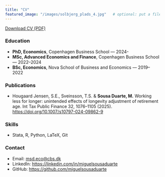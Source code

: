```yaml
---
title: "CV"
featured_image: "/images/solbjerg_plads_4.jpg"   # optional: put a file at static/images/hero.jpg
---
```


<!-- Download button -->
<p>
  <a class="download-btn f6 link dim br2 ph3 pv2 mb3 dib white bg-dark-blue"
     href="/cv/Miguel-Sousa-Duarte-CV.pdf"
     target="_blank" rel="noopener">
    Download CV (PDF)
  </a>
</p>

<!--leave  a gap before the embed -->
<p style="margin-bottom: 1rem;"></p>


### Education
- **PhD, Economics**, Copenhagen Business School — 2024-
- **MSc, Advanced Economics and Finance**, Copenhagen Business School — 2022–2024
- **BSc, Economics**, Nova School of Business and Economics — 2019–2022

<!-- ### Experience
- **[Role]**, [Org] — 2024–present  
  - One-line impact statement (numbers are great).
- **[Role]**, [Org] — 2022–2023  
  - Another concise bullet. -->

### Publications
- Hougaard Jensen, S.E., Sveinsson, T.S. & **Sousa Duarte, M.** Working less for longer: unintended effects of longevity adjustment of retirement age. Int Tax Public Finance 32, 1076–1105 (2025). https://doi.org/10.1007/s10797-024-09862-9

### Skills
- Stata, R, Python, LaTeX, Git

### Contact
- Email: msd.eco@cbs.dk
- LinkedIn: https://linkedin.com/in/miguelsousaduarte 
- GitHub: https://github.com/miguelsousaduarte